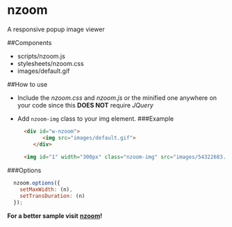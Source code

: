 # nzoom
A responsive popup image viewer

##Components
* scripts/nzoom.js
* stylesheets/nzoom.css
* images/default.gif

##How to use
* Include the *nzoom.css* and *nzoom.js* or the minified one anywhere on your code since this **DOES NOT** require *JQuery*

* Add `nzoom-img` class to your img element. 
###Example
  ```html 
    <div id="w-nzoom">
		  <img src="images/default.gif">
	   </div>
	   
    <img id="1" width="300px" class="nzoom-img" src="images/54322683.jpg" alt="alt">
    ```
###Options
  ```javascript
    nzoom.options({
      setMaxWidth: (n),
      setTransDuration: (n)
    });
  ```

**For a better sample visit** [**nzoom**](http://lightnick.github.io/nzoom/)**!**
